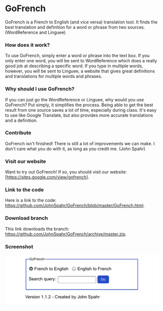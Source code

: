# GoFrench
GoFrench is a French to English (and vice versa) translation tool. It finds the best translation and definition for a word or phrase from two sources. (WordReference and Linguee) 

### How does it work?
To use GoFrench, simply enter a word or phrase into the text box. If you only enter one word, you will be sent to WordReference which does a really good job at describing a specific word. If you type in multiple words, however, you will be sent to Linguee, a website that gives great definitions and translations for multiple words and phrases.

### Why should I use GoFrench?
If you can just go the WordReference or Linguee, why would you use GoFrench? Put simply, it simplifies the process. Being able to get the best result from one source saves a lot of time, especially during class. It's easy to use like Google Translate, but also provides more accurate translations and a definition.

### Contribute
GoFrench isn't finished! There is still a lot of improvements we can make. I don't care what you do with it, as long as you credit me. (John Spahr)

### Visit our website
Want to try out GoFrench! If so, you should visit our website: [https://sites.google.com/view/gofrench].

### Link to the code
Here is a link to the code: https://github.com/JohnSpahr/GoFrench/blob/master/GoFrench.html.

### Download branch
This link downloads the branch: https://github.com/JohnSpahr/GoFrench/archive/master.zip.

### Screenshot
![Image of GoFrench](https://github.com/JohnSpahr/GoFrench/blob/master/86D132BD-F951-438E-BC8D-372A50604FB9.jpeg?raw=true)
